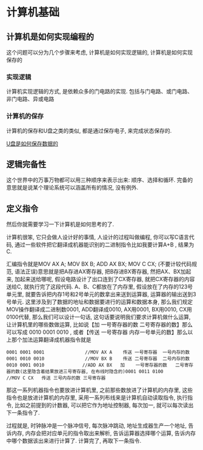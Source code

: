 <!--
Created: Mon Aug 26 2019 15:23:01 GMT+0800 (China Standard Time)
Modified: Mon Aug 26 2019 15:23:01 GMT+0800 (China Standard Time)
-->
# 计算机基础

## 计算机是如何实现编程的

这个问题可以分为几个步骤来考虑, 计算机是如何实现逻辑的, 计算机是如何实现保存的

### 实现逻辑

计算机实现逻辑的方式, 是依赖众多的门电路的实现. 包括与门电路、或门电路、非门电路、异或电路

### 计算机的保存

计算机的保存和U盘之类的类似, 都是通过保存电子, 来完成状态保存的.

[U盘是如何保存数据的]()

## 逻辑完备性

这个世界中的万事万物都可以用三种顺序来表示出来: 顺序、选择和循环. 完备的意思就是说某个理论系统可以涵盖所有的情况, 没有例外.

## 定义指令

然后你就需要学习一下计算机是如何思考的了.

计算机很笨, 它只会做人设计好的事情, 人设计的过程叫做编程, 你可以写C语言代码, 通过一些软件把它翻译成机器能识别的二进制指令比如我要计算A+B , 结果为 C.

汇编指令就是MOV AX A; MOV BX B; ADD AX BX; MOV C CX; (不要计较代码规范, 语法正误)意思就是把A存进AX寄存器, 把B存进BX寄存器, 然把AX、BX加起来, 加起来送给哪呢, 假设电路设计了出口连到了CX寄存器, 就把CX寄存器的内容送给C, 就执行完了这段代码. A、B、C都放在了内存里, 假设放在了内存的123号单元里, 就要告诉把内存1号和2号单元的数拿出来送到运算器, 运算器的输出送到3号单元. 这里涉及到了数据的地址和数据要进行的运算和数据本身, 那么我们规定MOV操作翻译成二进制数0001, ADD翻译成0010, AX用0001, BX用0010, CX用0100代替, 那么我们可以设计一句话, 这句话要说明我们要求计算机做什么运算, 让计算机里的哪些数做运算, 比如说【加 一号寄存器的数 二号寄存器的数】那么可以写成 0010 0001 0010 , 或者【传送  一号寄存器  内存一号单元的数】那么以上那个加法运算翻译成机器指令就是

``` shell
0001 0001 0001               //MOV AX A    传送 一号寄存器  一号内存的数
0001 0010 0010               //MOV BX B    传送 二号寄存器  二号内存的数          
0010 0001 0010              //ADD AX BX   加    一号寄存器的数   二号寄存器的数(这里隐含着结果放进三号寄存器, 在布线时隐含的)0001 0011 0100                //MOV C CX   传送 三号内存的数 三号寄存器
```

那这一系列机器指令也要放进计算机里, 之前那些数放进了计算机的内存里, 这些指令也是放进计算机的内存里, 采用一系列布线来是计算机自动读取指令, 执行指令, 比如之前提到的计数器, 可以把它作为地址控制器, 每次加一, 就可以每次读出下一条指令了.

过程就是, 时钟脉冲是一个脉冲信号, 每次脉冲跳动, 地址生成器生产一个地址, 告诉内存, 内存会把对应单元的指令取出来解析, 告诉运算器选择哪个运算, 告诉内存中哪个数据该出来进行计算了. 计算完了, 再取下一条指令.

